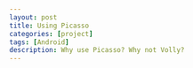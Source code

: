 ```yaml
---
layout: post
title: Using Picasso
categories: [project]
tags: [Android]
description: Why use Picasso? Why not Volly?
---
```

